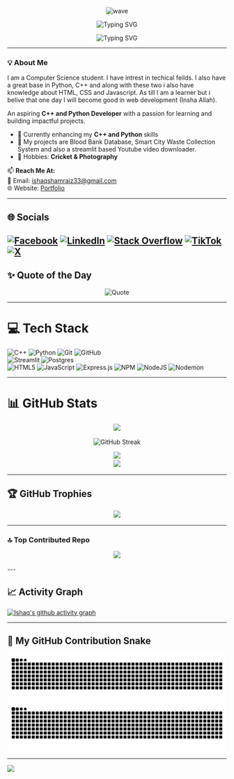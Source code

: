 <!--Top Header-->
<div align="center">
  <img src="https://media.giphy.com/media/hvRJCLFzcasrR4ia7z/giphy.gif"
    width="150px" alt="wave" />
</div>
<!--Text heading-->
<p align="center">
  <!-- Main Title -->
  <img
    src="https://readme-typing-svg.herokuapp.com?font=Pacifico&size=36&duration=2000&pause=18000&color=39FF14&center=true&vCenter=true&width=600&lines=Hi+I'm+Muhammad+Ishaq"
    alt="Typing SVG" />
</p>

<p align="center">
  <!-- Subtitles -->
  <img
    src="https://readme-typing-svg.herokuapp.com?font=Roboto+Mono&size=22&duration=3000&pause=2000&color=00C2FF&center=true&vCenter=true&width=600&lines=Computer+Science+Student;Web+Development+Enthusiast;Aspirant+Python+Developer;C%2B%2B+Learner"
    alt="Typing SVG" />
</p>

---

### 💡 About Me  
I am a Computer Science student. I have intrest in techical feilds. I also have a great base in Python, C++ and along with these two i also have knowledge about HTML, CSS and Javascript. As till I am a learner but i belive that one day I will become good in web development (Insha Allah). 

An aspiring **C++ and Python Developer** with a passion for learning and building impactful projects.  

- 🌱 Currently enhancing my **C++ and Python** skills  
- 💼 My projects are Blood Bank Database, Smart City Waste Collection System and also a streamlit based Youtube video downloader.  
- 🎨 Hobbies: **Cricket & Photography**  

📫 **Reach Me At:**  
📧 Email: ishaqshamraiz33@gmail.com  
🌐 Website: [Portfolio](https://ishaqmuhammad.github.io/Portfolio/)  

---

## 🌐 Socials  
[![Facebook](https://img.shields.io/badge/Facebook-%231877F2.svg?logo=Facebook&logoColor=white)](https://facebook.com/IshaqShamraiz)
[![LinkedIn](https://img.shields.io/badge/LinkedIn-%230077B5.svg?logo=linkedin&logoColor=white)](https://linkedin.com/in/ishaq-shamraiz) 
[![Stack Overflow](https://img.shields.io/badge/-Stackoverflow-FE7A16?logo=stack-overflow&logoColor=white)](https://stackoverflow.com/users/28964624/ishaq-shamraiz?tab=profile) 
[![TikTok](https://img.shields.io/badge/TikTok-%23000000.svg?logo=TikTok&logoColor=white)](https://tiktok.com/@@ishaq.shamraiz) 
[![X](https://img.shields.io/badge/X-black.svg?logo=X&logoColor=white)](https://x.com/@IshaqShamraiz)  
---

## ✨ Quote of the Day  
<p align="center">
  <img src="https://quotes-github-readme.vercel.app/api?type=horizontal&theme=radical" alt="Quote" />
</p>

---

# 💻 Tech Stack  
![C++](https://img.shields.io/badge/c++-%2300599C.svg?style=for-the-badge&logo=c%2B%2B&logoColor=white) 
![Python](https://img.shields.io/badge/python-3670A0?style=for-the-badge&logo=python&logoColor=ffdd54) 
![Git](https://img.shields.io/badge/git-%23F05033.svg?style=for-the-badge&logo=git&logoColor=white) 
![GitHub](https://img.shields.io/badge/github-%23121011.svg?style=for-the-badge&logo=github&logoColor=white)  
![Streamlit](https://img.shields.io/badge/Streamlit-%23FE4B4B.svg?style=for-the-badge&logo=streamlit&logoColor=white) 
![Postgres](https://img.shields.io/badge/postgres-%23316192.svg?style=for-the-badge&logo=postgresql&logoColor=white)  
![HTML5](https://img.shields.io/badge/html5-%23E34F26.svg?style=for-the-badge&logo=html5&logoColor=white) 
![JavaScript](https://img.shields.io/badge/javascript-%23323330.svg?style=for-the-badge&logo=javascript&logoColor=%23F7DF1E)
![Express.js](https://img.shields.io/badge/express.js-%23404d59.svg?style=for-the-badge&logo=express&logoColor=%2361DAFB) 
![NPM](https://img.shields.io/badge/NPM-%23CB3837.svg?style=for-the-badge&logo=npm&logoColor=white) 
![NodeJS](https://img.shields.io/badge/node.js-6DA55F?style=for-the-badge&logo=node.js&logoColor=white) 
![Nodemon](https://img.shields.io/badge/NODEMON-%23323330.svg?style=for-the-badge&logo=nodemon&logoColor=%BBDEAD)

---

# 📊 GitHub Stats 
<p align= "center">
  <img src="https://github-readme-stats.vercel.app/api?username=ishaqmuhammad&theme=transparent&hide_border=false&include_all_commits=true&count_private=true" />
</p>

<p align="center">
  <img src="https://github-readme-streak-stats.herokuapp.com/?user=ishaqmuhammad&theme=transparent" alt="GitHub Streak" />
</p>

<div align="center">
  <img src="https://media.giphy.com/media/qgQUggAC3Pfv687qPC/giphy.gif" width="600px" />
  <br>
  <img src="https://github-readme-stats.vercel.app/api/top-langs/?username=IshaqMuhammad&theme=transparent&hide_border=false&include_all_commits=true&count_private=true&layout=compact" />
</div>

---

## 🏆 GitHub Trophies  
<p align="center">
  <img src="https://github-profile-trophy.vercel.app/?username=IshaqMuhammad&theme=transparent&no-frame=true&no-bg=true&margin-w=4" />
</p>

---

### 🔝 Top Contributed Repo  
<p align="center">
  <img src="https://github-contributor-stats.vercel.app/api?username=IshaqMuhammad&limit=5&theme=transparent&combine_all_yearly_contributions=true" />
</p>
---

## 📈 Activity Graph  
[![Ishaq's github activity graph](https://github-readme-activity-graph.vercel.app/graph?username=ishaqmuhammad&theme=react-dark)](https://github.com/ashutosh00710/github-readme-activity-graph)

---

## 🐍 My GitHub Contribution Snake
<div align="center">
  <img src="https://raw.githubusercontent.com/IshaqMuhammad/IshaqMuhammad/output/github-contribution-grid-snake.svg#gh-light-mode-only" />
  <img src="https://raw.githubusercontent.com/IshaqMuhammad/IshaqMuhammad/output/github-contribution-grid-snake-dark.svg#gh-dark-mode-only" />
</div>

---

[![](https://visitcount.itsvg.in/api?id=ishaqmuhammad&icon=2&color=6)](https://visitcount.itsvg.in)

